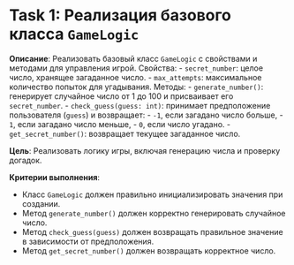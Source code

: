 # Task 1: Реализация базового класса `GameLogic`

**Описание**: Реализовать базовый класс `GameLogic` с свойствами и методами для управления игрой.
  Свойства:
    - `secret_number`: целое число, хранящее загаданное число.
    - `max_attempts`: максимальное количество попыток для угадывания.
  Методы:
    - `generate_number()`: генерирует случайное число от 1 до 100 и присваивает его `secret_number`.
    - `check_guess(guess: int)`: принимает предположение пользователя (`guess`) и возвращает:
      - `-1`, если загадано число больше,
      - `1`, если загадано число меньше,
      - `0`, если число угадано.
    - `get_secret_number()`: возвращает текущее загаданное число.

**Цель**: Реализовать логику игры, включая генерацию числа и проверку догадок.

**Критерии выполнения**:
  - Класс `GameLogic` должен правильно инициализировать значения при создании.
  - Метод `generate_number()` должен корректно генерировать случайное число.
  - Метод `check_guess(guess)` должен возвращать правильное значение в зависимости от предположения.
  - Метод `get_secret_number()` должен возвращать корректное число.

